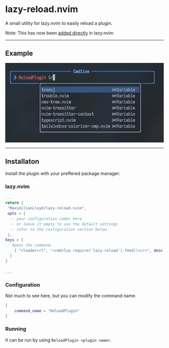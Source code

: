 # lazy-reload.nvim

A small utility for lazy.nvim to easily reload a plugin.

Note: This has now been [added directly](https://github.com/folke/lazy.nvim/releases/tag/v9.21.0) in lazy.nvim

---

## Example

![Example of using the plugin](example.png)

---

## Installaton

Install the plugin with your preffered package manager:

### lazy.nvim

```lua
...
return {
 "MaximilianLloyd/lazy-reload.nvim",
 opts = {
  -- your configuration comes here
  -- or leave it empty to use the default settings
  -- refer to the configuration section below
 },
keys = {
-- Opens the command. 
    { "<leader>rl", "<cmd>lua require('lazy-reload').feed()<cr>", desc = "Reload a plugin" },
  }
}

...

```

### Configuration

Not much to see here, but you can modify the command name.

```lua
{
	command_name = "ReloadPlugin"
}
```

### Running

It can be run by using `ReloadPlugin <plugin name>`.
